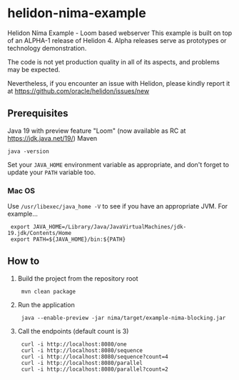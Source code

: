 # helidon-nima-example
Helidon Níma Example - Loom based webserver
This example is built on top of an ALPHA-1 release of Helidon 4. Alpha releases serve as prototypes or technology demonstration.

The code is not yet production quality in all of its aspects, and problems may be expected.

Nevertheless, if you encounter an issue with Helidon, please kindly report it at https://github.com/oracle/helidon/issues/new 

## Prerequisites
Java 19 with preview feature "Loom" (now available as RC at https://jdk.java.net/19/)
Maven

    java -version

Set your `JAVA_HOME` environment variable as appropriate, and don't forget to update your `PATH` variable too.

### Mac OS

Use `/usr/libexec/java_home -V` to see if you have an appropriate JVM. For example...

     export JAVA_HOME=/Library/Java/JavaVirtualMachines/jdk-19.jdk/Contents/Home
     export PATH=${JAVA_HOME}/bin:${PATH}

## How to

1. Build the project from the repository root
 
        mvn clean package
2. Run the application

        java --enable-preview -jar nima/target/example-nima-blocking.jar
3. Call the endpoints (default count is 3)

        curl -i http://localhost:8080/one
        curl -i http://localhost:8080/sequence
        curl -i http://localhost:8080/sequence?count=4
        curl -i http://localhost:8080/parallel
        curl -i http://localhost:8080/parallel?count=2
